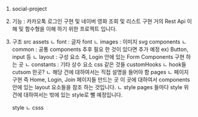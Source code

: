 1. social-project

2. 기능 
   : 카카오톡 로그인 구현 및 네이버 영화 조회 및 리스트 구현 
     거의 Rest Api 이해 및 함수형을 이해 하기 위한 프로젝트 입니다. 

3. 구조 
    src 
    assets 
      ㄴ font : 글자 font
      ㄴ images : 이미지 svg
    components
      ㄴ common : 공통 components 추후 필요 한 것이 있다면 추가 예정 
                ex) Button, input 등 
      ㄴ layout : 구성 요소 즉, Login 안에 있는 Form Components 구현 하는 곳 
      ㄴ constants : 기타 상수 요소 css 같은 것들 
    customHooks 
      ㄴ hook들 cutsom 한곳?
      ㄴ 해당 건에 대하여서는 직접 설명을 들어야 함
    pages 
      ㄴ 페이지 구현 즉 Home, Login, Join 페이지들 만드는 곳 
        이 곳에 대하여서 components 안에 있는 layout 요소들을 참조 하는 것입니다. 
      ㄴ style 
        pages 들마다 style 위 건에 대하여서는 밖에 있는 style로 뺄 예정입니다. 

    style 
       ㄴ csss 